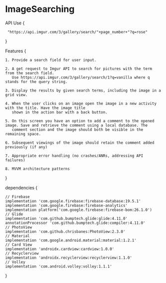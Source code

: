 # ImageSearching

API Use
{

     "https://api.imgur.com/3/gallery/search/"+page_number+"?q=rose"
   
}

Features 
{

    1. Provide a search field for user input.
    
    2. A get request to Imgur API to search for pictures with the term from the search field.
       Use https://api.imgur.com/3/gallery/search/1?q=vanilla where q stands for the query string. 
    
    3. Display the results by given search terms, including the image in a grid view.
    
    4. When the user clicks on an image open the image in a new activity with the title. Have the image title 
       shown in the action bar with a back button.
    
    5. On this screen you have an option to add a comment to the opened image. Save and retrieve the comment using a local database. The 
       comment section and the image should both be visible in the remaining space. 
    
    6. Subsequent viewings of the image should retain the comment added previously (if any)
    
    7. Appropriate error handling (no crashes/ANRs, addressing API failures)
    
    8. MVVM architecture patterns

}


dependencies {

    // Firebase
    implementation 'com.google.firebase:firebase-database:19.5.1'
    implementation 'com.google.firebase:firebase-analytics'
    implementation platform('com.google.firebase:firebase-bom:26.1.0')
    // Glide
    implementation 'com.github.bumptech.glide:glide:4.11.0'
    annotationProcessor 'com.github.bumptech.glide:compiler:4.11.0'
    // PhotoView
    implementation 'com.github.chrisbanes:PhotoView:2.3.0'
    // Material
    implementation 'com.google.android.material:material:1.2.1'
    // Card View
    implementation 'androidx.cardview:cardview:1.0.0'
    // Recyclerview
    implementation 'androidx.recyclerview:recyclerview:1.1.0'
    // Volley
    implementation 'com.android.volley:volley:1.1.1'

}




